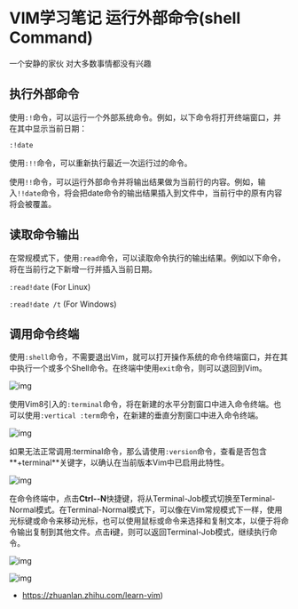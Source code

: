 # VIM学习笔记  运行外部命令(shell Command)



一个安静的家伙 对大多数事情都没有兴趣

## **执行外部命令**

使用`:!`命令，可以运行一个外部系统命令。例如，以下命令将打开终端窗口，并在其中显示当前日期：

```
:!date
```

使用`:!!`命令，可以重新执行最近一次运行过的命令。

使用`!!`命令，可以运行外部命令并将输出结果做为当前行的内容。例如，输入`!!date`命令，将会把date命令的输出结果插入到文件中，当前行中的原有内容将会被覆盖。

## **读取命令输出**

在常规模式下，使用`:read`命令，可以读取命令执行的输出结果。例如以下命令，将在当前行之下新增一行并插入当前日期。

`:read!date` (For Linux)

`:read!date /t` (For Windows)

## **调用命令终端**

使用`:shell`命令，不需要退出Vim，就可以打开操作系统的命令终端窗口，并在其中执行一个或多个Shell命令。在终端中使用`exit`命令，则可以退回到Vim。

![img](https://pic2.zhimg.com/80/v2-a76fa037ef473ec876b098afa4f37bf5_hd.jpg)

使用Vim8引入的`:terminal`命令，将在新建的水平分割窗口中进入命令终端。也可以使用`:vertical :term`命令，在新建的垂直分割窗口中进入命令终端。

![img](https://pic4.zhimg.com/80/v2-d992918b6c2fbb72b1b8528d545f13c7_hd.jpg)

如果无法正常调用:terminal命令，那么请使用`:version`命令，查看是否包含**+terminal**关键字，以确认在当前版本Vim中已启用此特性。

![img](https://pic1.zhimg.com/80/v2-80a5dc6e4b09520c1de170c4a506e1a0_hd.jpg)

在命令终端中，点击**Ctrl-\-N**快捷键，将从Terminal-Job模式切换至Terminal-Normal模式。在Terminal-Normal模式下，可以像在Vim常规模式下一样，使用光标键或命令来移动光标，也可以使用鼠标或命令来选择和复制文本，以便于将命令输出复制到其他文件。点击**i**键，则可以返回Terminal-Job模式，继续执行命令。

![img](https://pic2.zhimg.com/80/v2-00d9efec7e27947233c6cfd3828f4489_hd.jpg)

![img](https://pic1.zhimg.com/80/v2-b8accc791634a54b259523e548a15e90_hd.jpg)



- https://zhuanlan.zhihu.com/learn-vim)